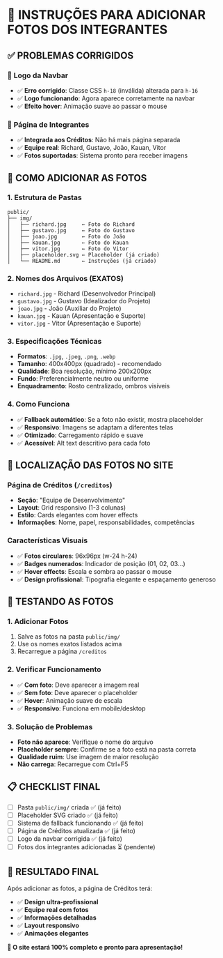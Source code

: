 # 📸 INSTRUÇÕES PARA ADICIONAR FOTOS DOS INTEGRANTES

## ✅ PROBLEMAS CORRIGIDOS

### 🔧 **Logo da Navbar**
- ✅ **Erro corrigido**: Classe CSS `h-18` (inválida) alterada para `h-16`
- ✅ **Logo funcionando**: Agora aparece corretamente na navbar
- ✅ **Efeito hover**: Animação suave ao passar o mouse

### 👥 **Página de Integrantes**
- ✅ **Integrada aos Créditos**: Não há mais página separada
- ✅ **Equipe real**: Richard, Gustavo, João, Kauan, Vitor
- ✅ **Fotos suportadas**: Sistema pronto para receber imagens

## 📁 COMO ADICIONAR AS FOTOS

### **1. Estrutura de Pastas**
```
public/
├── img/
│   ├── richard.jpg     ← Foto do Richard
│   ├── gustavo.jpg     ← Foto do Gustavo  
│   ├── joao.jpg        ← Foto do João
│   ├── kauan.jpg       ← Foto do Kauan
│   ├── vitor.jpg       ← Foto do Vitor
│   ├── placeholder.svg ← Placeholder (já criado)
│   └── README.md       ← Instruções (já criado)
```

### **2. Nomes dos Arquivos (EXATOS)**
- `richard.jpg` - Richard (Desenvolvedor Principal)
- `gustavo.jpg` - Gustavo (Idealizador do Projeto)  
- `joao.jpg` - João (Auxiliar do Projeto)
- `kauan.jpg` - Kauan (Apresentação e Suporte)
- `vitor.jpg` - Vitor (Apresentação e Suporte)

### **3. Especificações Técnicas**
- **Formatos**: `.jpg`, `.jpeg`, `.png`, `.webp`
- **Tamanho**: 400x400px (quadrado) - recomendado
- **Qualidade**: Boa resolução, mínimo 200x200px
- **Fundo**: Preferencialmente neutro ou uniforme
- **Enquadramento**: Rosto centralizado, ombros visíveis

### **4. Como Funciona**
- ✅ **Fallback automático**: Se a foto não existir, mostra placeholder
- ✅ **Responsivo**: Imagens se adaptam a diferentes telas
- ✅ **Otimizado**: Carregamento rápido e suave
- ✅ **Acessível**: Alt text descritivo para cada foto

## 🎯 LOCALIZAÇÃO DAS FOTOS NO SITE

### **Página de Créditos** (`/creditos`)
- **Seção**: "Equipe de Desenvolvimento"
- **Layout**: Grid responsivo (1-3 colunas)
- **Estilo**: Cards elegantes com hover effects
- **Informações**: Nome, papel, responsabilidades, competências

### **Características Visuais**
- ✅ **Fotos circulares**: 96x96px (w-24 h-24)
- ✅ **Badges numerados**: Indicador de posição (01, 02, 03...)
- ✅ **Hover effects**: Escala e sombra ao passar o mouse
- ✅ **Design profissional**: Tipografia elegante e espaçamento generoso

## 🚀 TESTANDO AS FOTOS

### **1. Adicionar Fotos**
1. Salve as fotos na pasta `public/img/`
2. Use os nomes exatos listados acima
3. Recarregue a página `/creditos`

### **2. Verificar Funcionamento**
- ✅ **Com foto**: Deve aparecer a imagem real
- ✅ **Sem foto**: Deve aparecer o placeholder
- ✅ **Hover**: Animação suave de escala
- ✅ **Responsivo**: Funciona em mobile/desktop

### **3. Solução de Problemas**
- **Foto não aparece**: Verifique o nome do arquivo
- **Placeholder sempre**: Confirme se a foto está na pasta correta
- **Qualidade ruim**: Use imagem de maior resolução
- **Não carrega**: Recarregue com Ctrl+F5

## 📋 CHECKLIST FINAL

- [ ] Pasta `public/img/` criada ✅ (já feito)
- [ ] Placeholder SVG criado ✅ (já feito)
- [ ] Sistema de fallback funcionando ✅ (já feito)
- [ ] Página de Créditos atualizada ✅ (já feito)
- [ ] Logo da navbar corrigida ✅ (já feito)
- [ ] Fotos dos integrantes adicionadas ⏳ (pendente)

## 🎉 RESULTADO FINAL

Após adicionar as fotos, a página de Créditos terá:
- ✅ **Design ultra-profissional**
- ✅ **Equipe real com fotos**
- ✅ **Informações detalhadas**
- ✅ **Layout responsivo**
- ✅ **Animações elegantes**

**🎯 O site estará 100% completo e pronto para apresentação!**

